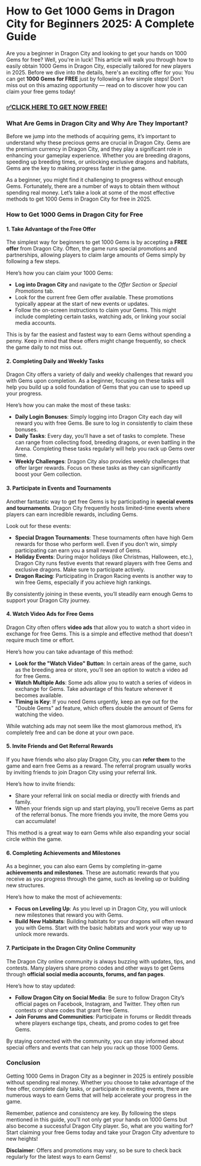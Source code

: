 # How to Get 1000 Gems in Dragon City for Beginners 2025: A Complete Guide

Are you a beginner in Dragon City and looking to get your hands on 1000 Gems for free? Well, you're in luck! This article will walk you through how to easily obtain 1000 Gems in Dragon City, especially tailored for new players in 2025. Before we dive into the details, here's an exciting offer for you: You can get **1000 Gems for FREE** just by following a few simple steps! Don’t miss out on this amazing opportunity — read on to discover how you can claim your free gems today!

### [✅CLICK HERE TO GET NOW FREE!](https://freeforyou.xyz/dragon/city/go/)

### **What Are Gems in Dragon City and Why Are They Important?**

Before we jump into the methods of acquiring gems, it’s important to understand why these precious gems are crucial in Dragon City. Gems are the premium currency in Dragon City, and they play a significant role in enhancing your gameplay experience. Whether you are breeding dragons, speeding up breeding times, or unlocking exclusive dragons and habitats, Gems are the key to making progress faster in the game.

As a beginner, you might find it challenging to progress without enough Gems. Fortunately, there are a number of ways to obtain them without spending real money. Let’s take a look at some of the most effective methods to get 1000 Gems in Dragon City for free in 2025.

### **How to Get 1000 Gems in Dragon City for Free**

#### **1. Take Advantage of the Free Offer**

The simplest way for beginners to get 1000 Gems is by accepting a **FREE offer** from Dragon City. Often, the game runs special promotions and partnerships, allowing players to claim large amounts of Gems simply by following a few steps. 

Here’s how you can claim your 1000 Gems:
- **Log into Dragon City** and navigate to the *Offer Section* or *Special Promotions* tab.
- Look for the current free Gem offer available. These promotions typically appear at the start of new events or updates.
- Follow the on-screen instructions to claim your Gems. This might include completing certain tasks, watching ads, or linking your social media accounts.

This is by far the easiest and fastest way to earn Gems without spending a penny. Keep in mind that these offers might change frequently, so check the game daily to not miss out.

#### **2. Completing Daily and Weekly Tasks**

Dragon City offers a variety of daily and weekly challenges that reward you with Gems upon completion. As a beginner, focusing on these tasks will help you build up a solid foundation of Gems that you can use to speed up your progress.

Here’s how you can make the most of these tasks:
- **Daily Login Bonuses**: Simply logging into Dragon City each day will reward you with free Gems. Be sure to log in consistently to claim these bonuses.
- **Daily Tasks**: Every day, you’ll have a set of tasks to complete. These can range from collecting food, breeding dragons, or even battling in the Arena. Completing these tasks regularly will help you rack up Gems over time.
- **Weekly Challenges**: Dragon City also provides weekly challenges that offer larger rewards. Focus on these tasks as they can significantly boost your Gem collection.

#### **3. Participate in Events and Tournaments**

Another fantastic way to get free Gems is by participating in **special events and tournaments**. Dragon City frequently hosts limited-time events where players can earn incredible rewards, including Gems. 

Look out for these events:
- **Special Dragon Tournaments**: These tournaments often have high Gem rewards for those who perform well. Even if you don’t win, simply participating can earn you a small reward of Gems.
- **Holiday Events**: During major holidays (like Christmas, Halloween, etc.), Dragon City runs festive events that reward players with free Gems and exclusive dragons. Make sure to participate actively.
- **Dragon Racing**: Participating in Dragon Racing events is another way to win free Gems, especially if you achieve high rankings.

By consistently joining in these events, you’ll steadily earn enough Gems to support your Dragon City journey.

#### **4. Watch Video Ads for Free Gems**

Dragon City often offers **video ads** that allow you to watch a short video in exchange for free Gems. This is a simple and effective method that doesn't require much time or effort.

Here’s how you can take advantage of this method:
- **Look for the "Watch Video" Button**: In certain areas of the game, such as the breeding area or store, you’ll see an option to watch a video ad for free Gems.
- **Watch Multiple Ads**: Some ads allow you to watch a series of videos in exchange for Gems. Take advantage of this feature whenever it becomes available.
- **Timing is Key**: If you need Gems urgently, keep an eye out for the "Double Gems" ad feature, which offers double the amount of Gems for watching the video.

While watching ads may not seem like the most glamorous method, it’s completely free and can be done at your own pace.

#### **5. Invite Friends and Get Referral Rewards**

If you have friends who also play Dragon City, you can **refer them** to the game and earn free Gems as a reward. The referral program usually works by inviting friends to join Dragon City using your referral link.

Here’s how to invite friends:
- Share your referral link on social media or directly with friends and family.
- When your friends sign up and start playing, you’ll receive Gems as part of the referral bonus. The more friends you invite, the more Gems you can accumulate!

This method is a great way to earn Gems while also expanding your social circle within the game.

#### **6. Completing Achievements and Milestones**

As a beginner, you can also earn Gems by completing in-game **achievements and milestones**. These are automatic rewards that you receive as you progress through the game, such as leveling up or building new structures.

Here’s how to make the most of achievements:
- **Focus on Leveling Up**: As you level up in Dragon City, you will unlock new milestones that reward you with Gems.
- **Build New Habitats**: Building habitats for your dragons will often reward you with Gems. Start with the basic habitats and work your way up to unlock more rewards.

#### **7. Participate in the Dragon City Online Community**

The Dragon City online community is always buzzing with updates, tips, and contests. Many players share promo codes and other ways to get Gems through **official social media accounts, forums, and fan pages**.

Here’s how to stay updated:
- **Follow Dragon City on Social Media**: Be sure to follow Dragon City’s official pages on Facebook, Instagram, and Twitter. They often run contests or share codes that grant free Gems.
- **Join Forums and Communities**: Participate in forums or Reddit threads where players exchange tips, cheats, and promo codes to get free Gems.

By staying connected with the community, you can stay informed about special offers and events that can help you rack up those 1000 Gems.

### **Conclusion**

Getting 1000 Gems in Dragon City as a beginner in 2025 is entirely possible without spending real money. Whether you choose to take advantage of the free offer, complete daily tasks, or participate in exciting events, there are numerous ways to earn Gems that will help accelerate your progress in the game.

Remember, patience and consistency are key. By following the steps mentioned in this guide, you'll not only get your hands on 1000 Gems but also become a successful Dragon City player. So, what are you waiting for? Start claiming your free Gems today and take your Dragon City adventure to new heights! 

**Disclaimer**: Offers and promotions may vary, so be sure to check back regularly for the latest ways to earn Gems!
